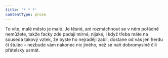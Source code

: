 ```yaml
---
title: '* * *'
contentType: prose
---
```


To víte, malé město je malé. Je těsné, ani rozmáchnout se v něm pořádně nemůžete, takže facky zde padají mírné, nijaké, i když třeba máte na souseda takový vztek, že byste ho nejraději zabil, dostane od vás jen herdu či štulec – nezbude vám nakonec nic jiného, než se naň dobromyslně čili přátelsky usmát.
